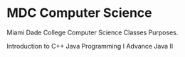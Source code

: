# MDC Computer Science
Miami  Dade College Computer Science Classes Purposes.

 Introduction to C++
 Java Programming I
 Advance Java II
